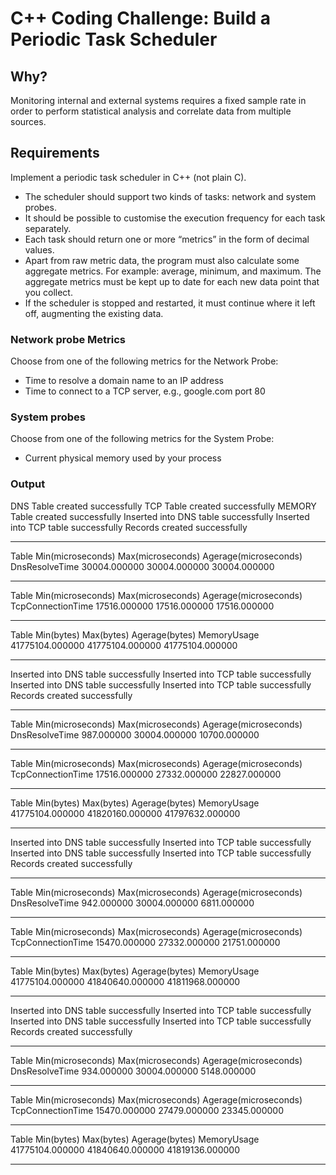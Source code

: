 # C++ Coding Challenge: Build a Periodic Task Scheduler

## Why?

Monitoring internal and external systems requires a fixed sample rate in order to perform statistical analysis and correlate data from multiple sources.

## Requirements

Implement a periodic task scheduler in C++ (not plain C). 

- The scheduler should support two kinds of tasks: network and system probes.
- It should be possible to customise the execution frequency for each task separately.
- Each task should return one or more “metrics” in the form of decimal values.
- Apart from raw metric data, the program must also calculate some aggregate metrics. For example: average, minimum, and maximum. The aggregate metrics must be kept up to date for each new data point that you collect.
- If the scheduler is stopped and restarted, it must continue where it left off, augmenting the existing data.

### Network probe Metrics
Choose from one of the following metrics for the Network Probe:
- Time to resolve a domain name to an IP address
- Time to connect to a TCP server, e.g., google.com port 80

### System probes
Choose from one of the following metrics for the System Probe:
- Current physical memory used by your process

### Output

DNS Table created successfully
TCP Table created successfully
MEMORY Table created successfully
Inserted into DNS table successfully
Inserted into TCP table successfully
Records created successfully


***********************************************************************************************
Table               Min(microseconds)       Max(microseconds)    Agerage(microseconds)
DnsResolveTime         30004.000000         30004.000000         30004.000000


***********************************************************************************************
Table               Min(microseconds)       Max(microseconds)    Agerage(microseconds)
TcpConnectionTime         17516.000000         17516.000000         17516.000000


***********************************************************************************************
Table               Min(bytes)              Max(bytes)           Agerage(bytes)
MemoryUsage       41775104.000000      41775104.000000      41775104.000000


***********************************************************************************************
Inserted into DNS table successfully
Inserted into TCP table successfully
Inserted into DNS table successfully
Inserted into TCP table successfully
Records created successfully


***********************************************************************************************
Table               Min(microseconds)       Max(microseconds)    Agerage(microseconds)
DnsResolveTime           987.000000         30004.000000         10700.000000


***********************************************************************************************
Table               Min(microseconds)       Max(microseconds)    Agerage(microseconds)
TcpConnectionTime         17516.000000         27332.000000         22827.000000


***********************************************************************************************
Table               Min(bytes)              Max(bytes)           Agerage(bytes)
MemoryUsage       41775104.000000      41820160.000000      41797632.000000


***********************************************************************************************
Inserted into DNS table successfully
Inserted into TCP table successfully
Inserted into DNS table successfully
Inserted into TCP table successfully
Records created successfully


***********************************************************************************************
Table               Min(microseconds)       Max(microseconds)    Agerage(microseconds)
DnsResolveTime           942.000000         30004.000000          6811.000000


***********************************************************************************************
Table               Min(microseconds)       Max(microseconds)    Agerage(microseconds)
TcpConnectionTime         15470.000000         27332.000000         21751.000000


***********************************************************************************************
Table               Min(bytes)              Max(bytes)           Agerage(bytes)
MemoryUsage       41775104.000000      41840640.000000      41811968.000000


***********************************************************************************************
Inserted into DNS table successfully
Inserted into TCP table successfully
Inserted into DNS table successfully
Inserted into TCP table successfully
Records created successfully


***********************************************************************************************
Table               Min(microseconds)       Max(microseconds)    Agerage(microseconds)
DnsResolveTime           934.000000         30004.000000          5148.000000


***********************************************************************************************
Table               Min(microseconds)       Max(microseconds)    Agerage(microseconds)
TcpConnectionTime         15470.000000         27479.000000         23345.000000


***********************************************************************************************
Table               Min(bytes)              Max(bytes)           Agerage(bytes)
MemoryUsage       41775104.000000      41840640.000000      41819136.000000


***********************************************************************************************
